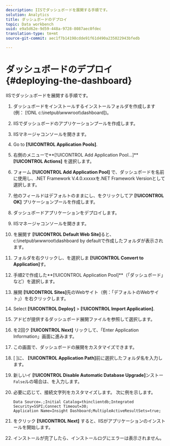 ```yaml
---
description: IISでダッシュボードを展開する手順です。
solution: Analytics
title: ダッシュボードのデプロイ
topic: Data workbench
uuid: e9a5d62e-9d59-448a-9728-8087aec0fdec
translation-type: tm+mt
source-git-commit: aec1f7b14198cdde91f61d490a235022943bfedb

---
```



# ダッシュボードのデプロイ{#deploying-the-dashboard}

IISでダッシュボードを展開する手順です。

1. ダッシュボードをインストールするインストールフォルダを作成します(例： [!DNL c:\inetpub\wwwroot\dashboard])。
1. IISでダッシュボードのアプリケーションプールを作成します。
1. IISマネージャコンソールを開きます。
1. Go to **[!UICONTROL Application Pools]**.
1. 右側のメニューで**[!UICONTROL Add Application Pool…]** **[!UICONTROL Actions]** を選択します。
1. フォーム **[!UICONTROL Add Application Pool]** で、ダッシュボードを名前に使用し、.NET Framework V.4.0.xxxxxを.NET Framework Versionとして選択します。
1. 他のフィールドはデフォルトのままにし、をクリックしてア **[!UICONTROL OK]** プリケーションプールを作成します。
1. ダッシュボードアプリケーションをデプロイします。
1. IISマネージャコンソールを開きます。
1. を展開す **[!UICONTROL Default Web Site]**&#x200B;ると、c:\inetpub\wwwroot\dashboard by defaultで作成したフォルダが表示されます。
1. フォルダを右クリックし、を選択しま **[!UICONTROL Convert to Application]**&#x200B;す。
1. 手順2で作成した**[!UICONTROL Application Pool]**（「ダッシュボード」など）を選択します。
1. 展開 **[!UICONTROL Sites]**&#x200B;先のWebサイト（例：「デフォルトのWebサイト」）を右クリックします。
1. Select **[!UICONTROL Deploy]** > **[!UICONTROL Import Application]**.
1. アドビが提供するダッシュボード展開ファイルを参照して選択します。
1. を2回ク **[!UICONTROL Next]** リックして、「Enter Application Information」画面に進みます。
1. この画面で、ダッシュボードの展開をカスタマイズできます。
1. [ ]に、 **[!UICONTROL Application Path]**&#x200B;前に選択したフォルダ名を入力します。
1. 新しいイ **[!UICONTROL Disable Automatic Database Upgrade]**&#x200B;ンストー `False`ルの場合は、を入力します。
1. 必要に応じて、接続文字列をカスタマイズします。 次に例を示します。

   ```
   Data Source=.;Initial Catalog=thinclientdb;Integrated Security=SSPI;Connect Timeout=30; 
   Application Name=Insight Dashboard;MultipleActiveResultSets=true;
   ```

1. をクリック **[!UICONTROL Next]** すると、IISがアプリケーションのインストールを開始します。
1. インストールが完了したら、インストールログにエラーは表示されません。
